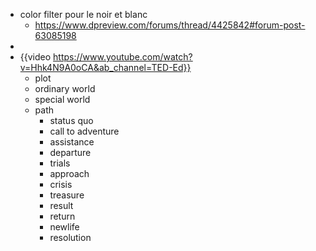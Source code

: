 - color filter pour le noir et blanc
	- https://www.dpreview.com/forums/thread/4425842#forum-post-63085198
-
- {{video https://www.youtube.com/watch?v=Hhk4N9A0oCA&ab_channel=TED-Ed}}
	- plot
	- ordinary world
	- special world
	- path
		- status quo
		- call to adventure
		- assistance
		- departure
		- trials
		- approach
		- crisis
		- treasure
		- result
		- return
		- newlife
		- resolution